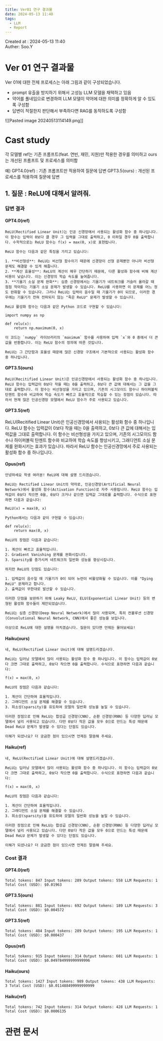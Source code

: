 ```yaml
---
title: Ver01 연구 결과물
date: 2024-05-13 11:40
tags:
  - LLM
  - Report
---
```


Created at : 2024-05-13 11:40  
Auther: Soo.Y  


# Ver 01 연구 결과물

Ver 01에 대한 전체 프로세스는 아래 그림과 같이 구성되었습니다.

- prompt 유출을 방지하기 위해서 고성능 LLM 모델을 채택하고 있음
- 약어를 풀네임으로 변경하여 LLM 모델이 약어에 대한 의미를 정확하게 알 수 있도록 구성함
- 답변이 적절한지 판단해서 부족하다면 RAG를 동작하도록 구성함

![[Pasted image 20240513114149.png]]

# Cast study

각 모델별 ref는 기존 프롬프트(feat. 연빈, 재민, 지원)만 적용한 경우를 의미하고 ours는 개선된 프롬프트 및 프로세스를 의미함

예)  GPT4.0(ref) : 기존 프롬프트만 적용하여 질문에 답변
	GPT3.5(ours) : 개선된 프로세스를 적용하여 질문에 답변

## 1. 질문 : ReLU에 대해서 알려줘.

### 답변 결과

#### GPT4.0(ref)
    ReLU(Rectified Linear Unit)는 인공 신경망에서 사용되는 활성화 함수 중 하나입니다. 이 함수는 입력이 0보다 클 경우 그 입력을 그대로 출력하고, 0 이하일 경우 0을 출력합니다. 수학적으로는 ReLU 함수는 f(x) = max(0, x)로 표현됩니다.
    
    ReLU 함수는 다음과 같은 특징을 가지고 있습니다:
    
    1. **비선형성**: ReLU는 비선형 함수이기 때문에 신경망이 선형 문제뿐만 아니라 비선형 문제도 해결할 수 있게 해줍니다.
    2. **계산 효율성**: ReLU의 계산이 매우 간단하기 때문에, 다른 활성화 함수에 비해 계산 비용이 낮습니다. 이는 신경망의 학습 속도를 높여줍니다.
    3. **기울기 소실 문제 완화**: 심층 신경망에서는 기울기가 네트워크를 거슬러 올라갈 때 점점 작아지는 기울기 소실 문제가 발생할 수 있습니다. ReLU를 사용하면 이 문제를 어느 정도 완화할 수 있습니다. 그러나 ReLU는 입력이 음수일 때 기울기가 0이 되므로, 이러한 경우에는 기울기가 전혀 전파되지 않는 "죽은 ReLU" 문제가 발생할 수 있습니다.
    
    ReLU 활성화 함수는 다음과 같은 Python 코드로 구현할 수 있습니다:
    
    import numpy as np
    
    def relu(x):
        return np.maximum(0, x)
    
    이 코드는 `numpy` 라이브러리의 `maximum` 함수를 사용하여 입력 `x`와 0 중에서 더 큰 값을 반환합니다. 이는 ReLU 함수의 정의에 따른 것입니다.
    
    ReLU는 그 간단함과 효율성 때문에 많은 신경망 구조에서 기본적으로 사용되는 활성화 함수 중 하나입니다.

#### GPT3.5(ours)
    ReLU(Recitified Linear Unit)은 인공신경망에서 사용되는 활성화 함수 중 하나입니다. ReLU 함수는 입력값이 0보다 작을 때는 0을 출력하고, 0보다 큰 값에 대해서는 그 값을 그대로 출력합니다. 이 함수는 비선형성을 가지고 있으며, 기존의 시그모이드 함수나 하이퍼볼릭 탄젠트 함수와 비교하여 학습 속도가 빠르고 효율적으로 학습할 수 있는 장점이 있습니다. 따라서 현재 많은 인공신경망 모델에서 ReLU 함수가 주로 사용되고 있습니다.


#### GPT3.5(ref)
  ReLU(Recitified Linear Unit)은 인공신경망에서 사용되는 활성화 함수 중 하나입니다. ReLU 함수는 입력값이 0보다 작을 때는 0을 출력하고, 0보다 큰 값에 대해서는 입력값을 그대로 출력합니다. 이 함수는 비선형성을 가지고 있으며, 기존의 시그모이드 함수나 하이퍼볼릭 탄젠트 함수와 비교하여 학습 속도를 향상시키고, 그래디언트 소실 문제를 완화시키는 효과가 있습니다. 따라서 ReLU 함수는 인공신경망에서 주로 사용되는 활성화 함수 중 하나입니다.


#### Opus(ref)

	안녕하세요 학생 여러분! ReLU에 대해 설명 드리겠습니다.
    
    ReLU는 Rectified Linear Unit의 약자로, 인공신경망(Artificial Neural Network)에서 활성화 함수(Activation Function)로 자주 사용됩니다. ReLU 함수는 입력값이 0보다 작으면 0을, 0보다 크거나 같으면 입력값 그대로를 출력합니다. 수식으로 표현하면 다음과 같습니다:
    
    ReLU(x) = max(0, x)
    
    Python에서는 다음과 같이 구현할 수 있습니다:
    
    def relu(x):
        return max(0, x)
    
    ReLU의 장점은 다음과 같습니다:
    
    1. 계산이 빠르고 효율적입니다.
    2. Gradient Vanishing 문제를 완화시킵니다.
    3. Sparsity를 증가시켜 네트워크의 일반화 성능을 향상시킵니다.
    
    하지만 ReLU의 단점도 있습니다:
    
    1. 입력값이 음수일 때 기울기가 0이 되어 뉴런이 비활성화될 수 있습니다. 이를 "Dying ReLU" 문제라고 합니다.
    2. 출력값이 무한대로 발산할 수 있습니다.
    
    이러한 단점을 보완하기 위해 Leaky ReLU, ELU(Exponential Linear Unit) 등의 변형된 활성화 함수들이 제안되었습니다.
    
    ReLU는 심층 신경망(Deep Neural Network)에서 많이 사용되며, 특히 컨볼루션 신경망(Convolutional Neural Network, CNN)에서 좋은 성능을 보입니다.
    
    이상으로 ReLU에 대한 설명을 마치겠습니다. 질문이 있다면 언제든 물어보세요!


#### Haiku(ours)
    
    네, ReLU(Rectified Linear Unit)에 대해 설명드리겠습니다.
    
    ReLU는 딥러닝 모델에서 많이 사용되는 활성화 함수 중 하나입니다. 이 함수는 입력값이 0보다 크면 그대로 출력하고, 0보다 작으면 0을 출력합니다. 수식으로 표현하면 다음과 같습니다:
    
    f(x) = max(0, x)
    
    ReLU의 장점은 다음과 같습니다:
    
    1. 계산이 간단하여 효율적입니다.
    2. 그래디언트 소실 문제를 해결할 수 있습니다.
    3. 희소성(sparsity)을 유도하여 모델의 일반화 성능을 높일 수 있습니다.
    
    이러한 장점으로 인해 ReLU는 합성곱 신경망(CNN), 순환 신경망(RNN) 등 다양한 딥러닝 모델에서 널리 사용되고 있습니다. 다만 0보다 작은 값을 모두 0으로 만드는 특성 때문에 Dead ReLU 문제가 발생할 수 있다는 단점도 있습니다.
    
    이해가 되셨나요? 더 궁금한 점이 있으시면 언제든 말씀해 주세요.


#### Haiku(ref)
    
    네, ReLU(Rectified Linear Unit)에 대해 설명드리겠습니다.
    
    ReLU는 딥러닝 모델에서 많이 사용되는 활성화 함수 중 하나입니다. 이 함수는 입력값이 0보다 크면 그대로 출력하고, 0보다 작으면 0을 출력합니다. 수식으로 표현하면 다음과 같습니다:
    
    f(x) = max(0, x)
    
    ReLU의 장점은 다음과 같습니다:
    
    1. 계산이 간단하여 효율적입니다.
    2. 그래디언트 소실 문제를 해결할 수 있습니다.
    3. 희소성(sparsity)을 유도하여 모델의 일반화 성능을 높일 수 있습니다.
    
    이러한 장점으로 인해 ReLU는 합성곱 신경망(CNN), 순환 신경망(RNN) 등 다양한 딥러닝 모델에서 널리 사용되고 있습니다. 다만 0보다 작은 값을 모두 0으로 만드는 특성 때문에 Dead ReLU 문제가 발생할 수 있다는 단점도 있습니다.
    
    이해가 되셨나요? 더 궁금한 점이 있으시면 언제든 말씀해 주세요.


### Cost 결과

#### GPT4.0(ref)
    
    Total tokens: 847 Input tokens: 289 Output tokens: 558 LLM Requests: 1 Total Cost (USD): $0.01963
    
#### GPT3.5(ours)
    
    Total tokens: 881 Input tokens: 692 Output tokens: 189 LLM Requests: 3 Total Cost (USD): $0.004572
    
#### GPT3.5(ref)
    
    Total tokens: 484 Input tokens: 289 Output tokens: 195 LLM Requests: 1 Total Cost (USD): $0.000437
    
#### Opus(ref)
    
    Total tokens: 915 Input tokens: 314 Output tokens: 601 LLM Requests: 1 Total Cost (USD): $0.049784999999999996
    
#### Haiku(ours)
    
    Total tokens: 1427 Input tokens: 989 Output tokens: 438 LLM Requests: 3 Total Cost (USD): $0.011488499999999999
    
#### Haiku(ref)
    
    Total tokens: 742 Input tokens: 314 Output tokens: 428 LLM Requests: 1 Total Cost (USD): $0.0006135

# 관련 문서


